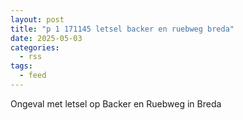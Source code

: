 ```yaml
---
layout: post
title: "p 1 171145 letsel backer en ruebweg breda"
date: 2025-05-03
categories: 
  - rss
tags: 
  - feed
---
```


Ongeval met letsel op Backer en Ruebweg in Breda
